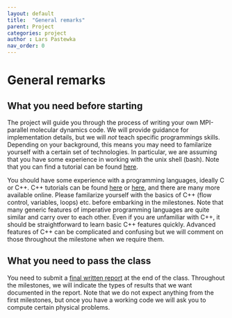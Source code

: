 ```yaml
---
layout: default
title:  "General remarks"
parent: Project
categories: project
author : Lars Pastewka
nav_order: 0
---
```


# General remarks

## What you need before starting

The project will guide you through the process of writing your own MPI-parallel molecular dynamics code.
We will provide guidance for implementation details, but we will _not_ teach specific programmings skills.
Depending on your background, this means you may need to familarize yourself with a certain set of technologies.
In particular, we are assuming that you have some experience in working with the unix shell (bash). Note that you can find a tutorial can be found [here](https://swcarpentry.github.io/shell-novice/).

You should have some experience with a programming languages, ideally C or C++. C++ tutorials can be found [here](https://hsf-training.github.io/hsf-training-cpp-webpage/01-introduction/index.html) or [here](https://www.w3schools.com/cpp/), and there are many more available online. Please familarize yourself with the basics of C++ (flow control, variables, loops) etc. before embarking in the milestones. Note that many generic features of imperative programming languages are quite similar and carry over to each other. Even if you are unfamiliar with C++, it should be straightforward to learn basic C++ features quickly. Advanced features of C++ can be complicated and confusing but we will comment on those throughout the milestone when we require them.

## What you need to pass the class

You need to submit a [final written report](your_final_report) at the end of the class. Throughout the milestones, we will indicate the
types of results that we want documented in the report. Note that we do not expect anything from the first milestones,
but once you have a working code we will ask you to compute certain physical problems.	
